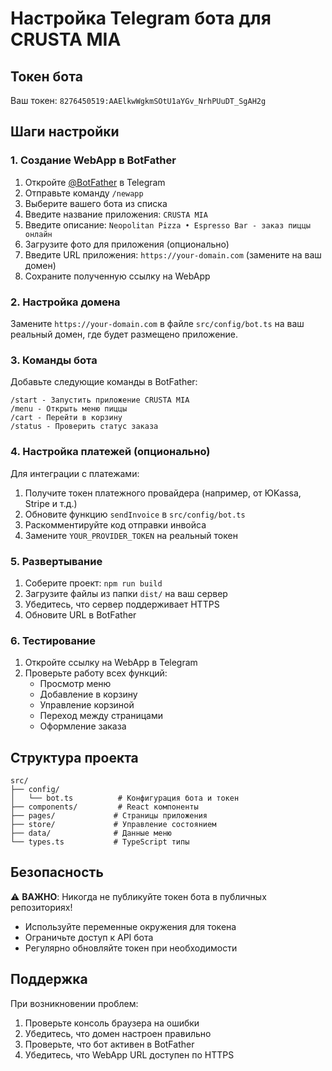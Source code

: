 # Настройка Telegram бота для CRUSTA MIA

## Токен бота
Ваш токен: `8276450519:AAElkwWgkmSOtU1aYGv_NrhPUuDT_SgAH2g`

## Шаги настройки

### 1. Создание WebApp в BotFather

1. Откройте [@BotFather](https://t.me/BotFather) в Telegram
2. Отправьте команду `/newapp`
3. Выберите вашего бота из списка
4. Введите название приложения: `CRUSTA MIA`
5. Введите описание: `Neopolitan Pizza • Espresso Bar - заказ пиццы онлайн`
6. Загрузите фото для приложения (опционально)
7. Введите URL приложения: `https://your-domain.com` (замените на ваш домен)
8. Сохраните полученную ссылку на WebApp

### 2. Настройка домена

Замените `https://your-domain.com` в файле `src/config/bot.ts` на ваш реальный домен, где будет размещено приложение.

### 3. Команды бота

Добавьте следующие команды в BotFather:
```
/start - Запустить приложение CRUSTA MIA
/menu - Открыть меню пиццы
/cart - Перейти в корзину
/status - Проверить статус заказа
```

### 4. Настройка платежей (опционально)

Для интеграции с платежами:

1. Получите токен платежного провайдера (например, от ЮKassa, Stripe и т.д.)
2. Обновите функцию `sendInvoice` в `src/config/bot.ts`
3. Раскомментируйте код отправки инвойса
4. Замените `YOUR_PROVIDER_TOKEN` на реальный токен

### 5. Развертывание

1. Соберите проект: `npm run build`
2. Загрузите файлы из папки `dist/` на ваш сервер
3. Убедитесь, что сервер поддерживает HTTPS
4. Обновите URL в BotFather

### 6. Тестирование

1. Откройте ссылку на WebApp в Telegram
2. Проверьте работу всех функций:
   - Просмотр меню
   - Добавление в корзину
   - Управление корзиной
   - Переход между страницами
   - Оформление заказа

## Структура проекта

```
src/
├── config/
│   └── bot.ts          # Конфигурация бота и токен
├── components/         # React компоненты
├── pages/             # Страницы приложения
├── store/             # Управление состоянием
├── data/              # Данные меню
└── types.ts           # TypeScript типы
```

## Безопасность

⚠️ **ВАЖНО**: Никогда не публикуйте токен бота в публичных репозиториях!

- Используйте переменные окружения для токена
- Ограничьте доступ к API бота
- Регулярно обновляйте токен при необходимости

## Поддержка

При возникновении проблем:
1. Проверьте консоль браузера на ошибки
2. Убедитесь, что домен настроен правильно
3. Проверьте, что бот активен в BotFather
4. Убедитесь, что WebApp URL доступен по HTTPS
